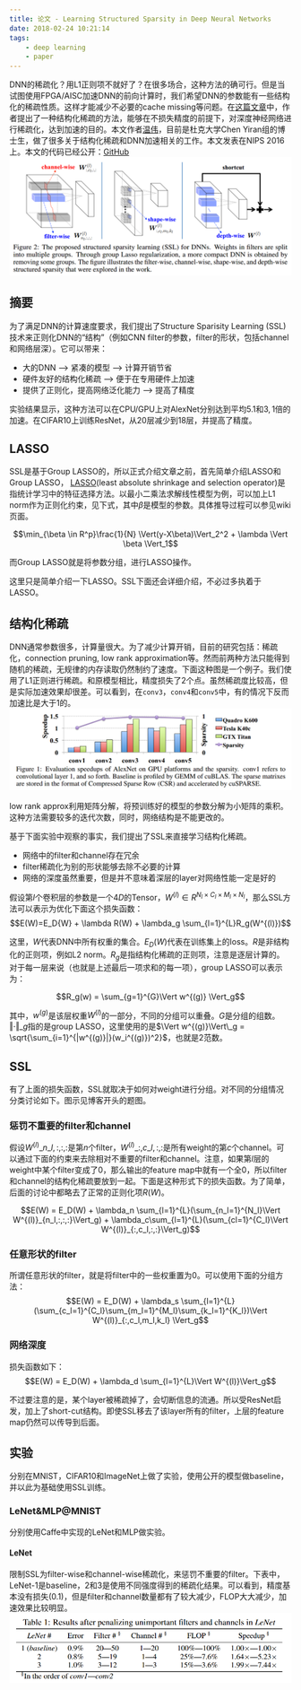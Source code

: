 ```yaml
---
title: 论文 - Learning Structured Sparsity in Deep Neural Networks
date: 2018-02-24 10:21:14
tags:
    - deep learning
    - paper
---
```

DNN的稀疏化？用L1正则项不就好了？在很多场合，这种方法的确可行。但是当试图使用FPGA/AISC加速DNN的前向计算时，我们希望DNN的参数能有一些结构化的稀疏性质。这样才能减少不必要的cache missing等问题。在[这篇文章](https://arxiv.org/pdf/1608.03665.pdf)中，作者提出了一种结构化稀疏的方法，能够在不损失精度的前提下，对深度神经网络进行稀疏化，达到加速的目的。本文作者[温伟](http://www.pittnuts.com/)，目前是杜克大学Chen Yiran组的博士生，做了很多关于结构化稀疏和DNN加速相关的工作。本文发表在NIPS 2016上。本文的代码已经公开：[GitHub](https://github.com/wenwei202/caffe/tree/scnn)
![SSL的原理示意图](/img/paper-ssldnn.png)
<!-- more-->

## 摘要
为了满足DNN的计算速度要求，我们提出了Structure Sparisity Learning (SSL)技术来正则化DNN的“结构”（例如CNN filter的参数，filter的形状，包括channel和网络层深）。它可以带来：
- 大的DNN --> 紧凑的模型 --> 计算开销节省
- 硬件友好的结构化稀疏 --> 便于在专用硬件上加速
- 提供了正则化，提高网络泛化能力 --> 提高了精度

实验结果显示，这种方法可以在CPU/GPU上对AlexNet分别达到平均$5.1$和$3,1$倍的加速。在CIFAR10上训练ResNet，从$20$层减少到$18$层，并提高了精度。

## LASSO
SSL是基于Group LASSO的，所以正式介绍文章之前，首先简单介绍LASSO和Group LASSO，
[LASSO](https://en.wikipedia.org/wiki/Lasso_(statistics))(least absolute shrinkage and selection operator)是指统计学习中的特征选择方法。以最小二乘法求解线性模型为例，可以加上L1 norm作为正则化约束，见下式，其中$\beta$是模型的参数。具体推导过程可以参见wiki页面。

$$\min_{\beta \in R^p}\frac{1}{N} \Vert(y-X\beta)\Vert_2^2 + \lambda \Vert \beta \Vert_1$$

而Group LASSO就是将参数分组，进行LASSO操作。

这里只是简单介绍一下LASSO。SSL下面还会详细介绍，不必过多执着于LASSO。

## 结构化稀疏
DNN通常参数很多，计算量很大。为了减少计算开销，目前的研究包括：稀疏化，connection pruning, low rank approximation等。然而前两种方法只能得到随机的稀疏，无规律的内存读取仍然制约了速度。下面这种图是一个例子。我们使用了L1正则进行稀疏。和原模型相比，精度损失了$2$个点。虽然稀疏度比较高，但是实际加速效果却很差。可以看到，在`conv3`，`conv4`和`conv5`中，有的情况下反而加速比是大于$1$的。
![随机稀疏的实际加速效果](/img/paper-ssldnn-random-sparity-is-bad.png)

low rank approx利用矩阵分解，将预训练好的模型的参数分解为小矩阵的乘积。这种方法需要较多的迭代次数，同时，网络结构是不能更改的。

基于下面实验中观察的事实，我们提出了SSL来直接学习结构化稀疏。
- 网络中的filter和channel存在冗余
- filter稀疏化为别的形状能够去除不必要的计算
- 网络的深度虽然重要，但是并不意味着深层的layer对网络性能一定是好的


假设第$l$个卷积层的参数是一个$4D$的Tensor，$W^{(l)}\in R^{N_l \times C_l \times M_l \times N_l}$，那么SSL方法可以表示为优化下面这个损失函数：
$$E(W)=E_D{W} + \lambda R(W) + \lambda_g \sum_{l=1}^{L}R_g(W^{(l)})$$

这里，$W$代表DNN中所有权重的集合。$E_D(W)$代表在训练集上的loss。$R$是非结构化的正则项，例如L2 norm。$R_g$是指结构化稀疏的正则项，注意是逐层计算的。对于每一层来说（也就是上述最后一项求和的每一项），group LASSO可以表示为：

$$R_g(w) = \sum_{g=1}^{G}\Vert w^{(g)} \Vert_g$$

其中，$w^{(g)}$是该层权重$W^{(l)}$的一部分，不同的分组可以重叠。$G$是分组的组数。$\Vert \cdot \Vert\_g$指的是group LASSO，这里使用的是$\Vert w^{(g)}\Vert\_g = \sqrt{\sum_{i=1}^{|w^{(g)}|}(w_i^{(g)})^2}$，也就是$2$范数。

## SSL
有了上面的损失函数，SSL就取决于如何对weight进行分组。对不同的分组情况分类讨论如下。图示见博客开头的题图。

### 惩罚不重要的filter和channel
假设$W^{(l)}\_{n\_l,:,:,:}$是第$n$个filter，$W^{(l)}\_{:, c\_l, :,:}$是所有weight的第$c$个channel。可以通过下面的约束来去除相对不重要的filter和channel。注意，如果第$l$层的weight中某个filter变成了$0$，那么输出的feature map中就有一个全$0$，所以filter和channel的结构化稀疏要放到一起。下面是这种形式下的损失函数。为了简单，后面的讨论中都略去了正常的正则化项$R(W)$。

$$E(W) = E_D(W) + \lambda_n \sum_{l=1}^{L}(\sum_{n_l=1}^{N_l}\Vert W^{(l)}_{n_l,:,:,:}\Vert_g) + \lambda_c\sum_{l=1}^{L}(\sum_{cl=1}^{C_l}\Vert W^{(l)}_{:,c_l,:,:}\Vert_g)$$

### 任意形状的filter
所谓任意形状的filter，就是将filter中的一些权重置为$0$。可以使用下面的分组方法：
$$E(W) = E_D(W) + \lambda_s \sum_{l=1}^{L}(\sum_{c_l=1}^{C_l}\sum_{m_l=1}^{M_l}\sum_{k_l=1}^{K_l})\Vert W^{(l)}_{:,c_l,m_l,k_l} \Vert_g$$

### 网络深度
损失函数如下：
$$E(W) = E_D(W) + \lambda_d \sum_{l=1}^{L}\Vert W^{(l)}\Vert_g$$

不过要注意的是，某个layer被稀疏掉了，会切断信息的流通。所以受ResNet启发，加上了short-cut结构。即使SSL移去了该layer所有的filter，上层的feature map仍然可以传导到后面。

## 实验
分别在MNIST，CIFAR10和ImageNet上做了实验，使用公开的模型做baseline，并以此为基础使用SSL训练。
### LeNet&MLP@MNIST
分别使用Caffe中实现的LeNet和MLP做实验。

#### LeNet
限制SSL为filter-wise和channel-wise稀疏化，来惩罚不重要的filter。下表中，LeNet-1是baseline，2和3是使用不同强度得到的稀疏化结果。可以看到，精度基本没有损失($0.1%$)，但是filter和channel数量都有了较大减少，FLOP大大减少，加速效果比较明显。
![实验结果1](/img/paper-ssldnn-lenet-penalizing-unimportant-filter-channel.png)